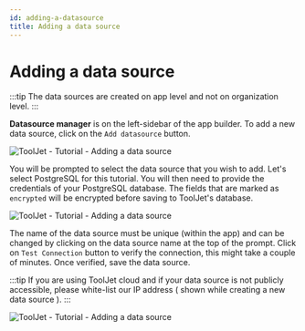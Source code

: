 ```yaml
---
id: adding-a-datasource
title: Adding a data source
---
```


# Adding a data source

:::tip
The data sources are created on app level and not on organization level.
:::

**Datasource manager** is on the left-sidebar of the app builder. To add a new data source, click on the `Add datasource` button.

<div style={{textAlign: 'center'}}>

![ToolJet - Tutorial - Adding a data source](/img/tutorial/adding-datasource/add-datasource.png)

</div>

You will be prompted to select the data source that you wish to add. Let's select PostgreSQL for this tutorial. You will then need to provide the credentials of your PostgreSQL database. The fields that are marked as `encrypted` will be encrypted before saving to ToolJet's database. 

<div style={{textAlign: 'center'}}>

![ToolJet - Tutorial - Adding a data source](/img/tutorial/adding-datasource/datasources.png)

</div>

The name of the data source must be unique (within the app) and can be changed by clicking on the data source name at the top of the prompt. Click on `Test Connection` button to verify the connection, this might take a couple of minutes. Once verified, save the data source. 

:::tip
If you are using ToolJet cloud and if your data source is not publicly accessible, please white-list our IP address ( shown while creating a new data source ).
:::

<div style={{textAlign: 'center'}}>

![ToolJet - Tutorial - Adding a data source](/img/tutorial/adding-datasource/postgres.png)

</div>